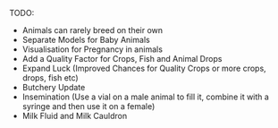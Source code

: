 TODO:
- Animals can rarely breed on their own
- Separate Models for Baby Animals
- Visualisation for Pregnancy in animals
- Add a Quality Factor for Crops, Fish and Animal Drops
- Expand Luck (Improved Chances for Quality Crops or more crops, drops, fish etc)
- Butchery Update
- Insemination (Use a vial on a male animal to fill it, combine it with a syringe and then use it on a female)
- Milk Fluid and Milk Cauldron